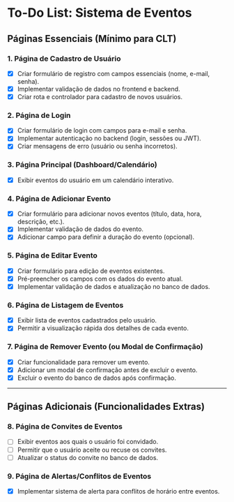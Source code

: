 # To-Do List: Sistema de Eventos

## Páginas Essenciais (Mínimo para CLT)

### 1. **Página de Cadastro de Usuário**
- [x] Criar formulário de registro com campos essenciais (nome, e-mail, senha).
- [x] Implementar validação de dados no frontend e backend.
- [x] Criar rota e controlador para cadastro de novos usuários.

### 2. **Página de Login**
- [x] Criar formulário de login com campos para e-mail e senha.
- [x] Implementar autenticação no backend (login, sessões ou JWT).
- [x] Criar mensagens de erro (usuário ou senha incorretos).

### 3. **Página Principal (Dashboard/Calendário)**
- [x] Exibir eventos do usuário em um calendário interativo.

### 4. **Página de Adicionar Evento**
- [x] Criar formulário para adicionar novos eventos (título, data, hora, descrição, etc.).
- [x] Implementar validação de dados do evento.
- [x] Adicionar campo para definir a duração do evento (opcional).

### 5. **Página de Editar Evento**
- [x] Criar formulário para edição de eventos existentes.
- [x] Pré-preencher os campos com os dados do evento atual.
- [x] Implementar validação de dados e atualização no banco de dados.

### 6. **Página de Listagem de Eventos**
- [x] Exibir lista de eventos cadastrados pelo usuário.
- [x] Permitir a visualização rápida dos detalhes de cada evento.

### 7. **Página de Remover Evento (ou Modal de Confirmação)**
- [x] Criar funcionalidade para remover um evento.
- [x] Adicionar um modal de confirmação antes de excluir o evento.
- [x] Excluir o evento do banco de dados após confirmação.

---

## Páginas Adicionais (Funcionalidades Extras)

### 8. **Página de Convites de Eventos**
- [ ] Exibir eventos aos quais o usuário foi convidado.
- [ ] Permitir que o usuário aceite ou recuse os convites.
- [ ] Atualizar o status do convite no banco de dados.

### 9. **Página de Alertas/Conflitos de Eventos**
- [x] Implementar sistema de alerta para conflitos de horário entre eventos.
